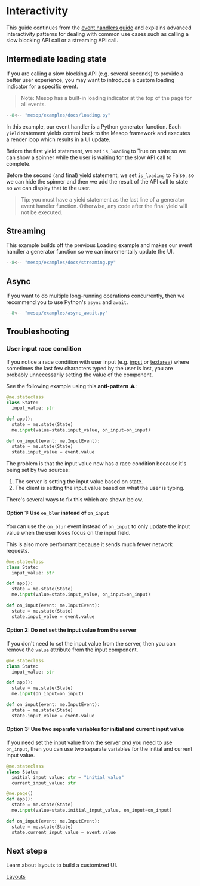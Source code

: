 # Interactivity

This guide continues from the [event handlers guide](./event-handlers.md) and explains advanced interactivity patterns for dealing with common use cases such as calling a slow blocking API call or a streaming API call.

## Intermediate loading state

If you are calling a slow blocking API (e.g. several seconds) to provide a better user experience, you may want to introduce a custom loading indicator for a specific event.

> Note: Mesop has a built-in loading indicator at the top of the page for all events.

```python
--8<-- "mesop/examples/docs/loading.py"
```

In this example, our event handler is a Python generator function. Each `yield` statement yields control back to the Mesop framework and executes a render loop which results in a UI update.

Before the first yield statement, we set `is_loading` to True on state so we can show a spinner while the user is waiting for the slow API call to complete.

Before the second (and final) yield statement, we set `is_loading` to False, so we can hide the spinner and then we add the result of the API call to state so we can display that to the user.

> Tip: you must have a yield statement as the last line of a generator event handler function. Otherwise, any code after the final yield will not be executed.

## Streaming

This example builds off the previous Loading example and makes our event handler a generator function so we can incrementally update the UI.

```python
--8<-- "mesop/examples/docs/streaming.py"
```

## Async

If you want to do multiple long-running operations concurrently, then we recommend you to use Python's `async` and `await`.

```python
--8<-- "mesop/examples/async_await.py"
```

## Troubleshooting

### User input race condition

If you notice a race condition with user input (e.g. [input](../components/input.md) or [textarea](../components/textarea.md)) where sometimes the last few characters typed by the user is lost, you are probably unnecessarily setting the value of the component.

See the following example using this **anti-pattern** :warning::

```py title="Bad example: setting the value and using on_input"
@me.stateclass
class State:
  input_value: str

def app():
  state = me.state(State)
  me.input(value=state.input_value, on_input=on_input)

def on_input(event: me.InputEvent):
  state = me.state(State)
  state.input_value = event.value
```

The problem is that the input value now has a race condition because it's being set by two sources:

1. The server is setting the input value based on state.
2. The client is setting the input value based on what the user is typing.

There's several ways to fix this which are shown below.

#### Option 1: Use `on_blur` instead of `on_input`

You can use the `on_blur` event instead of `on_input` to only update the input value when the user loses focus on the input field.

This is also more performant because it sends much fewer network requests.

```py title="Good example: setting the value and using on_input"
@me.stateclass
class State:
  input_value: str

def app():
  state = me.state(State)
  me.input(value=state.input_value, on_input=on_input)

def on_input(event: me.InputEvent):
  state = me.state(State)
  state.input_value = event.value
```

#### Option 2: Do not set the input value from the server

If you don't need to set the input value from the server, then you can remove the `value` attribute from the input component.

```py title="Good example: not setting the value" hl_lines="7"
@me.stateclass
class State:
  input_value: str

def app():
  state = me.state(State)
  me.input(on_input=on_input)

def on_input(event: me.InputEvent):
  state = me.state(State)
  state.input_value = event.value
```

#### Option 3: Use two separate variables for initial and current input value

If you need set the input value from the server *and* you need to use `on_input`, then you can use two separate variables for the initial and current input value.

```py title="Good example: using two separate variables for initial and current input value" hl_lines="9"
@me.stateclass
class State:
  initial_input_value: str = "initial_value"
  current_input_value: str

@me.page()
def app():
  state = me.state(State)
  me.input(value=state.initial_input_value, on_input=on_input)

def on_input(event: me.InputEvent):
  state = me.state(State)
  state.current_input_value = event.value
```

## Next steps

Learn about layouts to build a customized UI.

<a href="../layouts" class="next-step">
    Layouts
</a>
